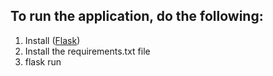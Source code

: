 ## To run the application, do the following:
1. Install ([Flask](https://flask.palletsprojects.com/en/3.0.x/installation/))
2. Install the requirements.txt file
3. flask run
